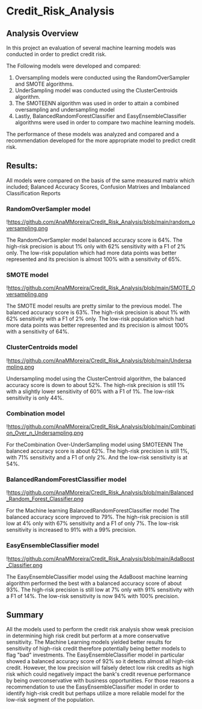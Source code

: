 # Credit_Risk_Analysis

## Analysis Overview
In this project an evaluation of several machine learning models was conducted in order to predict credit risk.

The Following models were developed and compared:

1. Oversampling models were conducted using the RandomOverSampler and SMOTE algorithms.
2. UnderSampling model was conducted using the ClusterCentroids algorithm.
3. The SMOTEENN algorithm was used in order to attain a combined oversampling  and undersampling model 
4. Lastly, BalancedRandomForestClassifier and EasyEnsembleClassifier algorithms were used in order to compare two machine learning models.

The performance of these models was analyzed and compared and a recommendation developed for the more appropriate model to predict credit risk.

## Results:

All models were compared on the basis of the same measured matrix which included;  Balanced Accuracy Scores, Confusion Matrixes and Imbalanced Classification Reports

### RandomOverSampler model

!https://github.com/AnaMMoreira/Credit_Risk_Analysis/blob/main/random_oversampling.png

The RandomOverSampler model balanced accuracy score is 64%.
The high-risk precision is about 1% only with 62% sensitivity with a F1 of 2% only.
The low-risk population which had more data points was better represented and its precision is almost 100% with a sensitivity of 65%.


### SMOTE model

!https://github.com/AnaMMoreira/Credit_Risk_Analysis/blob/main/SMOTE_Oversampling.png

The SMOTE model results are pretty similar to the previous model.
The balanced accuracy score is 63%.
The high-risk precision is about 1% with 62% sensitivity with a F1 of 2% only.
The low-risk population which had more data points was better represented and its precision  is almost 100% with a sensitivity of 64%.

### ClusterCentroids model

!https://github.com/AnaMMoreira/Credit_Risk_Analysis/blob/main/Undersampling.png

Undersampling model using the ClusterCentroid algorithm,
the balanced accuracy score is down to about 52%.
The high-risk precision is still 1% with a slightly lower sensitivity of 60% with a F1 of 1%.
The low-risk sensitivity is only 44%.

### Combination model

!https://github.com/AnaMMoreira/Credit_Risk_Analysis/blob/main/Combination_Over_n_Undersampling.png

For theCombination Over-UnderSampling model using SMOTEENN
The balanced accuracy score is about 62%.
The high-risk precision is still 1%, with 71% sensitivity and a F1 of only 2%.
And the low-risk sensitivity is at 54%.

### BalancedRandomForestClassifier model

!https://github.com/AnaMMoreira/Credit_Risk_Analysis/blob/main/Balanced_Random_Forest_Classifier.png

For the Machine learning BalancedRandomForestClassifier model
The balanced accuracy score improved to 79%.
The high-risk precision is still low at 4% only with 67% sensitivity and a F1 of only 7%.
The low-risk sensitivity is increased to 91% with a 99% precision.

### EasyEnsembleClassifier model

!https://github.com/AnaMMoreira/Credit_Risk_Analysis/blob/main/AdaBoost_Classifier.png

The EasyEnsembleClassifier model using the AdaBoost machine learning algorithm
performed the best with a balanced accuracy score of about 93%.
The high-risk precision is still low at 7% only with 91% sensitivity with a F1 of 14%.
The low-risk sensitivity is now 94% with 100% precision.

## Summary
All the models used to perform the credit risk analysis show weak precision in determining high risk credit but perform at a more conservative sensitivity.
The Machine Learning models yielded better results for sensitivity of high-risk credit therefore potentially being better models to flag "bad" investments.
The EasyEnsembleClassifier model in particular showed a balanced accuracy score of 92% so it detects almost all high-risk credit. However, the low precision will falsely detect low risk credits as high risk which could negatively impact the bank's credit revenue performance by being overconservative with business opportunities.
For those reasons a recommendation to use the EasyEnsembleClassifier model in order to identify high-risk credit but perhaps utilize a more reliable model for the low-risk segment of the population.
